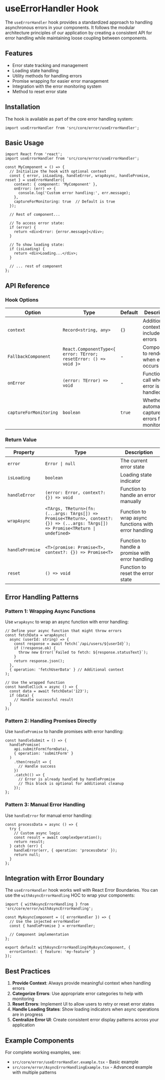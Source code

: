# useErrorHandler Hook

The `useErrorHandler` hook provides a standardized approach to handling asynchronous errors in your components. It follows the modular architecture principles of our application by creating a consistent API for error handling while maintaining loose coupling between components.

## Features

- Error state tracking and management
- Loading state handling
- Utility methods for handling errors
- Promise wrapping for easier error management
- Integration with the error monitoring system
- Method to reset error state

## Installation

The hook is available as part of the core error handling system:

```tsx
import useErrorHandler from 'src/core/error/useErrorHandler';
```

## Basic Usage

```tsx
import React from 'react';
import useErrorHandler from 'src/core/error/useErrorHandler';

const MyComponent = () => {
  // Initialize the hook with optional context
  const { error, isLoading, handleError, wrapAsync, handlePromise, reset } = useErrorHandler({
    context: { component: 'MyComponent' },
    onError: (err) => {
      console.log('Custom error handling:', err.message);
    },
    captureForMonitoring: true  // Default is true
  });

  // Rest of component...
  
  // To access error state:
  if (error) {
    return <div>Error: {error.message}</div>;
  }
  
  // To show loading state:
  if (isLoading) {
    return <div>Loading...</div>;
  }
  
  // ... rest of component
};
```

## API Reference

### Hook Options

| Option | Type | Default | Description |
|--------|------|---------|-------------|
| `context` | `Record<string, any>` | `{}` | Additional context to include with errors |
| `FallbackComponent` | `React.ComponentType<{ error: TError; resetError: () => void }>` | - | Component to render when error occurs |
| `onError` | `(error: TError) => void` | - | Function to call when an error is handled |
| `captureForMonitoring` | `boolean` | `true` | Whether to automatically capture errors for monitoring |

### Return Value

| Property | Type | Description |
|----------|------|-------------|
| `error` | `Error \| null` | The current error state |
| `isLoading` | `boolean` | Loading state indicator |
| `handleError` | `(error: Error, context?: {}) => void` | Function to handle an error manually |
| `wrapAsync` | `<TArgs, TReturn>(fn: (...args: TArgs[]) => Promise<TReturn>, context?: {}) => (...args: TArgs[]) => Promise<TReturn \| undefined>` | Function to wrap async functions with error handling |
| `handlePromise` | `<T>(promise: Promise<T>, context?: {}) => Promise<T>` | Function to handle a promise with error handling |
| `reset` | `() => void` | Function to reset the error state |

## Error Handling Patterns

### Pattern 1: Wrapping Async Functions

Use `wrapAsync` to wrap an async function with error handling:

```tsx
// Define your async function that might throw errors
const fetchData = wrapAsync(
  async (userId: string) => {
    const response = await fetch(`/api/users/${userId}`);
    if (!response.ok) {
      throw new Error(`Failed to fetch: ${response.statusText}`);
    }
    return response.json();
  },
  { operation: 'fetchUserData' } // Additional context
);

// Use the wrapped function
const handleClick = async () => {
  const data = await fetchData('123');
  if (data) {
    // Handle successful result
  }
};
```

### Pattern 2: Handling Promises Directly

Use `handlePromise` to handle promises with error handling:

```tsx
const handleSubmit = () => {
  handlePromise(
    api.submitForm(formData),
    { operation: 'submitForm' }
  )
    .then(result => {
      // Handle success
    })
    .catch(() => {
      // Error is already handled by handlePromise
      // This block is optional for additional cleanup
    });
};
```

### Pattern 3: Manual Error Handling

Use `handleError` for manual error handling:

```tsx
const processData = async () => {
  try {
    // Custom async logic
    const result = await complexOperation();
    return result;
  } catch (err) {
    handleError(err, { operation: 'processData' });
    return null;
  }
};
```

## Integration with Error Boundary

The `useErrorHandler` hook works well with React Error Boundaries. You can use the `withAsyncErrorHandling` HOC to wrap your components:

```tsx
import { withAsyncErrorHandling } from 'src/core/error/withAsyncErrorHandling';

const MyAsyncComponent = ({ errorHandler }) => {
  // Use the injected errorHandler
  const { handlePromise } = errorHandler;
  
  // Component implementation
};

export default withAsyncErrorHandling(MyAsyncComponent, {
  errorContext: { feature: 'my-feature' }
});
```

## Best Practices

1. **Provide Context**: Always provide meaningful context when handling errors
2. **Categorize Errors**: Use appropriate error categories to help with monitoring
3. **Reset Errors**: Implement UI to allow users to retry or reset error states
4. **Handle Loading States**: Show loading indicators when async operations are in progress
5. **Centralize Error UI**: Create consistent error display patterns across your application

## Example Components

For complete working examples, see:
- `src/core/error/useErrorHandler.example.tsx` - Basic example
- `src/core/error/AsyncErrorHandlingExample.tsx` - Advanced example with multiple patterns 